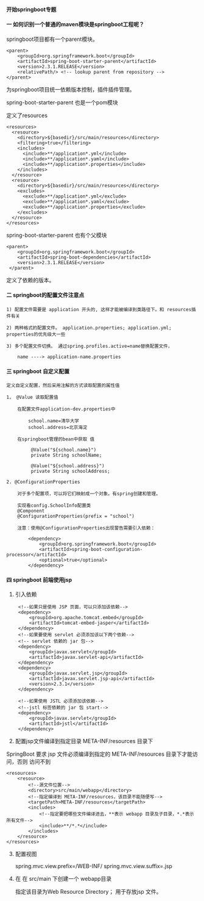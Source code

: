 
#### 开始springboot专题




#### 一 如何识别一个普通的maven模块是springboot工程呢？


springboot项目都有一个parent模块。
        
    <parent>
        <groupId>org.springframework.boot</groupId>
        <artifactId>spring-boot-starter-parent</artifactId>
        <version>2.3.1.RELEASE</version>
        <relativePath/> <!-- lookup parent from repository -->
    </parent>

为springboot项目统一依赖版本控制，插件插件管理。


spring-boot-starter-parent 也是一个pom模块

定义了resources 

    <resources>
      <resource>
        <directory>${basedir}/src/main/resources</directory>
        <filtering>true</filtering>
        <includes>
          <include>**/application*.yml</include>
          <include>**/application*.yaml</include>
          <include>**/application*.properties</include>
        </includes>
      </resource>
      <resource>
        <directory>${basedir}/src/main/resources</directory>
        <excludes>
          <exclude>**/application*.yml</exclude>
          <exclude>**/application*.yaml</exclude>
          <exclude>**/application*.properties</exclude>
        </excludes>
      </resource>
    </resources>    
    
    
spring-boot-starter-parent 也有个父模块


    <parent>
        <groupId>org.springframework.boot</groupId>
        <artifactId>spring-boot-dependencies</artifactId>
        <version>2.3.1.RELEASE</version>
     </parent>
  
定义了依赖的版本。


#### 二 springboot的配置文件注意点

    
    1) 配置文件需要是 application 开头的, 这样才能被编译到类路径下。和 resources插件有关
    
    2) 两种格式的配置文件。 application.properties; application.yml; properties的优先级大一些
    
    3) 多个配置文件切换。 通过spring.profiles.active=name替换配置文件，
        
        name ----> application-name.properties 




#### 三 springboot 自定义配置

    定义自定义配置，然后采用注解的方式读取配置的属性值
    
    1， @Value 读取配置值
    
        在配置文件application-dev.properties中
            
            school.name=清华大学
            school.address=北京海淀
        
        在springboot管理的bean中获取 值
            
             @Value("${school.name}")
             private String schoolName;
       
             @Value("${school.address}")
             private String schoolAddress;    

    2. @ConfigurationProperties
    
        对于多个配置项，可以将它们映射成一个对象。有spring创建和管理。
        
        实现看config.SchoolInfo配置类
        @Component
        @ConfigurationProperties(prefix = "school")
        
        注意：使用@ConfigurationProperties出现警告需要引入依赖：
            
            <dependency>
                <groupId>org.springframework.boot</groupId>
                <artifactId>spring-boot-configuration-processor</artifactId>
                <optional>true</optional>
            </dependency>
    
        
#### 四 springboot 前端使用jsp


1. 引入依赖

   <!--引入 Spring Boot 内嵌的 Tomcat 对 JSP 的解析包，不加解析不了 jsp 页面-->
        <!--如果只是使用 JSP 页面，可以只添加该依赖-->
        <dependency>
            <groupId>org.apache.tomcat.embed</groupId>
            <artifactId>tomcat-embed-jasper</artifactId>
        </dependency>
        <!--如果要使用 servlet 必须添加该以下两个依赖-->
        <!-- servlet 依赖的 jar 包-->
        <dependency>
            <groupId>javax.servlet</groupId>
            <artifactId>javax.servlet-api</artifactId>
        </dependency>
        <dependency>
            <groupId>javax.servlet.jsp</groupId>
            <artifactId>javax.servlet.jsp-api</artifactId>
            <version>2.3.1</version>
        </dependency>

        <!--如果使用 JSTL 必须添加该依赖-->
        <!--jstl 标签依赖的 jar 包 start-->
        <dependency>
            <groupId>javax.servlet</groupId>
            <artifactId>jstl</artifactId>
        </dependency>

2. 配置jsp文件编译到指定目录 META-INF/resources 目录下

SpringBoot 要求 jsp 文件必须编译到指定的 META-INF/resources 目录下才能访问，否则
访问不到
    
    <resources>
        <resource>
            <!--源文件位置-->
            <directory>src/main/webapp</directory>
            <!--指定编译到 META-INF/resources，该目录不能随便写-->
            <targetPath>META-INF/resources</targetPath>
            <includes>
                <!--指定要把哪些文件编译进去，**表示 webapp 目录及子目录，*.*表示所有文件-->
                <include>**/*.*</include>
            </includes>
        </resource>
    </resources>


3. 配置视图


    spring.mvc.view.prefix=/WEB-INF/
    spring.mvc.view.suffix=.jsp
    

4. 在 在 src/main  下创建一个 webapp目录

    指定该目录为Web Resource Directory； 用于存放jsp 文件。
    
   
   

        
        


































  
      